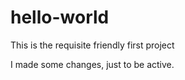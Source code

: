 # hello-world
This is the requisite friendly first project

I made some changes, just to be active.
